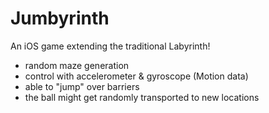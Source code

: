 # Jumbyrinth

An iOS game extending the traditional Labyrinth!
- random maze generation
- control with accelerometer & gyroscope (Motion data)
- able to "jump" over barriers
- the ball might get randomly transported to new locations
